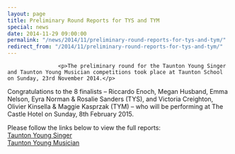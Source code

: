 ```yaml
---
layout: page
title: Preliminary Round Reports for TYS and TYM
special: news
date: 2014-11-29 09:00:00
permalink: "/news/2014/11/preliminary-round-reports-for-tys-and-tym/"
redirect_from: "/2014/11/preliminary-round-reports-for-tys-and-tym/"
---
```



                    
                    <p>The preliminary round for the Taunton Young Singer and Taunton Young Musician competitions took place at Taunton School on Sunday, 23rd November 2014.</p>
<p>Congratulations to the 8 finalists &#8211; Riccardo Enoch, Megan Husband, Emma Nelson, Eyra Norman &#038; Rosalie Sanders (TYS), and Victoria Creighton, Olivier Kinsella &#038; Maggie Kasprzak (TYM) &#8211; who will be performing at The Castle Hotel on Sunday, 8th February 2015.</p>
<p>Please follow the links below to view the full reports:<br />
<a href="/events/music-festival/taunton-young-singer/" title="Taunton Young Singer">Taunton Young Singer</a><br />
<a href="/events/music-festival/taunton-young-musician/" title="Taunton Young Musician">Taunton Young Musician</a></p>

                
